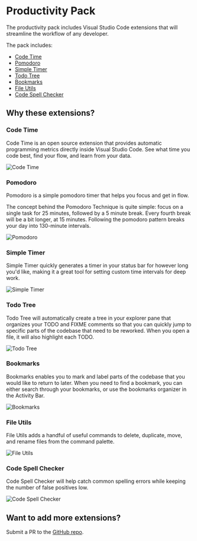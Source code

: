 # Productivity Pack

The productivity pack includes Visual Studio Code extensions that will streamline the workflow of any developer. 

The pack includes: 

* [Code Time](https://marketplace.visualstudio.com/items?itemName=softwaredotcom.swdc-vscode)
* [Pomodoro](https://marketplace.visualstudio.com/items?itemName=cosminalco.pomodoro)
* [Simple Timer](https://marketplace.visualstudio.com/items?itemName=burkeholland.simple-timer)
* [Todo Tree](https://marketplace.visualstudio.com/items?itemName=Gruntfuggly.todo-tree)
* [Bookmarks](https://marketplace.visualstudio.com/items?itemName=alefragnani.Bookmarks)
* [File Utils](https://marketplace.visualstudio.com/items?itemName=sleistner.vscode-fileutils)
* [Code Spell Checker](https://marketplace.visualstudio.com/items?itemName=streetsidesoftware.code-spell-checker)

## Why these extensions? 

### Code Time

Code Time is an open source extension that provides automatic programming metrics directly inside Visual Studio Code. See what time you code best, find your flow, and learn from your data. 

![Code Time](https://s3-us-west-1.amazonaws.com/swdc-static-assets/vs-code-dashboard.gif)

### Pomodoro

Pomodoro is a simple pomodoro timer that helps you focus and get in flow. 

The concept behind the Pomodoro Technique is quite simple: focus on a single task for 25 minutes, followed by a 5 minute break. Every fourth break will be a bit longer, at 15 minutes. Following the pomodoro pattern breaks your day into 130-minute intervals.

![Pomodoro](https://github.com/cosminalco/pomodoro-vscode/raw/master/images/pomodoro.gif)

### Simple Timer

Simple Timer quickly generates a timer in your status bar for however long you'd like, making it a great tool for setting custom time intervals for deep work. 

![Simple Timer](https://i.imgur.com/LONhxX5.png)

### Todo Tree

Todo Tree will automatically create a tree in your explorer pane that organizes your TODO and FIXME comments so that you can quickly jump to specific parts of the codebase that need to be reworked. When you open a file, it will also highlight each TODO.

![Todo Tree](https://raw.githubusercontent.com/Gruntfuggly/todo-tree/master/resources/screenshot.png)

### Bookmarks

Bookmarks enables you to mark and label parts of the codebase that you would like to return to later. When you need to find a bookmark, you can either search through your bookmarks, or use the bookmarks organizer in the Activity Bar. 

![Bookmarks](https://github.com/alefragnani/vscode-bookmarks/raw/master/images/bookmarks-toggle-labeled.gif)

### File Utils

File Utils adds a handful of useful commands to delete, duplicate, move, and rename files from the command palette. 

![File Utils](https://github.com/sleistner/vscode-fileutils/raw/master/images/howto.png)

### Code Spell Checker

Code Spell Checker will help catch common spelling errors while keeping the number of false positives low.

![Code Spell Checker](https://raw.githubusercontent.com/Jason-Rev/vscode-spell-checker/master/packages/client/images/example.gif)

## Want to add more extensions? 

Submit a PR to the [GitHub repo](https://github.com/geoffstevens8/productivity-pack). 
